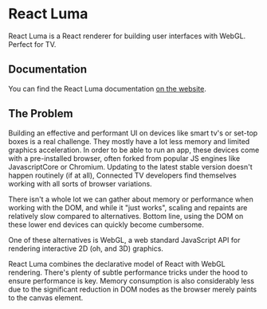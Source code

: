 # React Luma

React Luma is a React renderer for building user interfaces with WebGL. Perfect for TV.

## Documentation

You can find the React Luma documentation [on the website](https://matvp91.github.io/react-luma/).

## The Problem

Building an effective and performant UI on devices like smart tv's or set-top boxes is a real challenge. They mostly have a lot less memory and limited graphics acceleration. In order to be able to run an app, these devices come with a pre-installed browser, often forked from popular JS engines like JavascriptCore or Chromium. Updating to the latest stable version doesn't happen routinely (if at all), Connected TV developers find themselves working with all sorts of browser variations.

There isn't a whole lot we can gather about memory or performance when working with the DOM, and while it "just works", scaling and repaints are relatively slow compared to alternatives. Bottom line, using the DOM on these lower end devices can quickly become cumbersome.

One of these alternatives is WebGL, a web standard JavaScript API for rendering interactive 2D (oh, and 3D) graphics.

React Luma combines the declarative model of React with WebGL rendering. There's plenty of subtle performance tricks under the hood to ensure performance is key. Memory consumption is also considerably less due to the significant reduction in DOM nodes as the browser merely paints to the canvas element.

